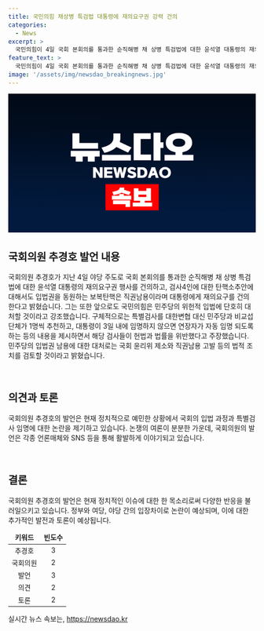 ```yaml
---
title: 국민의힘 채상병 특검법 대통령에 재의요구권 강력 건의
categories:
  - News
excerpt: >
  국민의힘이 4일 국회 본회의를 통과한 순직해병 채 상병 특검법에 대한 윤석열 대통령의 재의요구권 행사를 건의하며, 검사4인에 대한 탄핵소추안을 고발하고 위헌적 특검법을 거부한다고 강력 주장했다. 또한, 민주당의 탄핵안은 무고죄에 해당되며, 민주당의 입법권 남용에 맞서 법적 조치를 검토할 것을 밝혔다.
feature_text: >
  국민의힘이 4일 국회 본회의를 통과한 순직해병 채 상병 특검법에 대한 윤석열 대통령의 재의요구권 행사를 건의하며, 검사4인에 대한 탄핵소추안을 고발하고 위헌적 특검법을 거부한다고 강력 주장했다. 또한, 민주당의 탄핵안은 무고죄에 해당되며, 민주당의 입법권 남용에 맞서 법적 조치를 검토할 것을 밝혔다.
image: '/assets/img/newsdao_breakingnews.jpg'
---
```


<p><img src="/assets/img/newsdao_breakingnews.jpg" alt="ontimetimes 속보" /></p>

<h2 data-ke-size="size26">국회의원 추경호 발언 내용</h2>

<p>국회의원 추경호가 지난 4일 야당 주도로 국회 본회의를 통과한 순직해병 채 상병 특검법에 대한 윤석열 대통령의 재의요구권 행사를 건의하고, 검사4인에 대한 탄핵소추안에 대해서도 입법권을 동원하는 보복탄핵은 직권남용이라며 대통령에게 재의요구를 건의한다고 밝혔습니다. 그는 또한 앞으로도 국민의힘은 민주당의 위헌적 입법에 단호히 대처할 것이라고 강조했습니다. 구체적으로는 특별검사를 대한변협 대신 민주당과 비교섭단체가 1명씩 추천하고, 대통령이 3일 내에 임명하지 않으면 연장자가 자동 임명 되도록 하는 등의 내용을 제시하면서 해당 검사들이 헌법과 법률을 위반했다고 주장했습니다. 민주당의 입법권 남용에 대한 대처로는 국회 윤리위 제소와 직권남용 고발 등의 법적 조치를 검토할 것이라고 밝혔습니다.</p>

<p data-ke-size="size16">&nbsp;</p>

<h2 data-ke-size="size26">의견과 토론</h2>

<p>국회의원 추경호의 발언은 현재 정치적으로 예민한 상황에서 국회의 입법 과정과 특별검사 임명에 대한 논란을 제기하고 있습니다. 논쟁의 여론이 분분한 가운데, 국회의원의 발언은 각종 언론매체와 SNS 등을 통해 활발하게 이야기되고 있습니다.</p>

<p data-ke-size="size16">&nbsp;</p>

<h2 data-ke-size="size26">결론</h2>

<p>국회의원 추경호의 발언은 현재 정치적인 이슈에 대한 한 목소리로써 다양한 반응을 불러일으키고 있습니다. 정부와 여당, 야당 간의 입장차이로 논란이 예상되며, 이에 대한 추가적인 발전과 토론이 예상됩니다.</p>

<table>
<thead>
<tr>
<td style="text-align: center; height: 17px;"><b>키워드</b></td>
<td style="text-align: center; height: 17px;"><b>빈도수</b></td>
</tr>
</thead>
<tbody>
<tr>
<td style="text-align: center; height: 17px;">추경호</td>
<td style="text-align: center; height: 17px;">3</td>
</tr>
<tr>
<td style="text-align: center; height: 17px;">국회의원</td>
<td style="text-align: center; height: 17px;">2</td>
</tr>
<tr>
<td style="text-align: center; height: 17px;">발언</td>
<td style="text-align: center; height: 17px;">3</td>
</tr>
<tr>
<td style="text-align: center; height: 17px;">의견</td>
<td style="text-align: center; height: 17px;">2</td>
</tr>
<tr>
<td style="text-align: center; height: 17px;">토론</td>
<td style="text-align: center; height: 17px;">2</td>
</tr>
</tbody>
</table>
실시간 뉴스 속보는, <a href="https://newsdao.kr" rel="dofollow">https://newsdao.kr</a>


